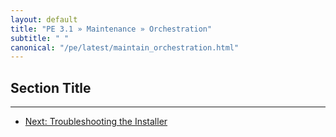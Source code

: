 ```yaml
---
layout: default
title: "PE 3.1 » Maintenance » Orchestration"
subtitle: " "
canonical: "/pe/latest/maintain_orchestration.html"
---
```


Section Title
-----



* * * 

- [Next: Troubleshooting the Installer](./trouble_install.html)
